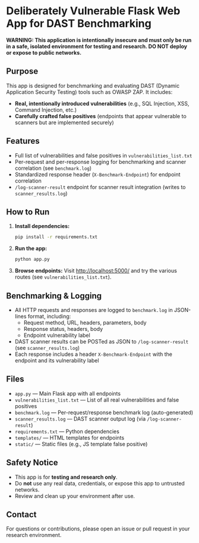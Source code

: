 # Deliberately Vulnerable Flask Web App for DAST Benchmarking

**WARNING: This application is intentionally insecure and must only be run in a safe, isolated environment for testing and research. DO NOT deploy or expose to public networks.**

## Purpose

This app is designed for benchmarking and evaluating DAST (Dynamic Application Security Testing) tools such as OWASP ZAP. It includes:
- **Real, intentionally introduced vulnerabilities** (e.g., SQL Injection, XSS, Command Injection, etc.)
- **Carefully crafted false positives** (endpoints that appear vulnerable to scanners but are implemented securely)

## Features
- Full list of vulnerabilities and false positives in `vulnerabilities_list.txt`
- Per-request and per-response logging for benchmarking and scanner correlation (see `benchmark.log`)
- Standardized response header (`X-Benchmark-Endpoint`) for endpoint correlation
- `/log-scanner-result` endpoint for scanner result integration (writes to `scanner_results.log`)

## How to Run

1. **Install dependencies:**
   ```bash
   pip install -r requirements.txt
   ```
2. **Run the app:**
   ```bash
   python app.py
   ```
3. **Browse endpoints:**
   Visit [http://localhost:5000/](http://localhost:5000/) and try the various routes (see `vulnerabilities_list.txt`).

## Benchmarking & Logging
- All HTTP requests and responses are logged to `benchmark.log` in JSON-lines format, including:
  - Request method, URL, headers, parameters, body
  - Response status, headers, body
  - Endpoint vulnerability label
- DAST scanner results can be POSTed as JSON to `/log-scanner-result` (see `scanner_results.log`)
- Each response includes a header `X-Benchmark-Endpoint` with the endpoint and its vulnerability label

## Files
- `app.py` — Main Flask app with all endpoints
- `vulnerabilities_list.txt` — List of all real vulnerabilities and false positives
- `benchmark.log` — Per-request/response benchmark log (auto-generated)
- `scanner_results.log` — DAST scanner output log (via `/log-scanner-result`)
- `requirements.txt` — Python dependencies
- `templates/` — HTML templates for endpoints
- `static/` — Static files (e.g., JS template false positive)

## Safety Notice
- This app is for **testing and research only**.
- Do **not** use any real data, credentials, or expose this app to untrusted networks.
- Review and clean up your environment after use.

## Contact
For questions or contributions, please open an issue or pull request in your research environment.
